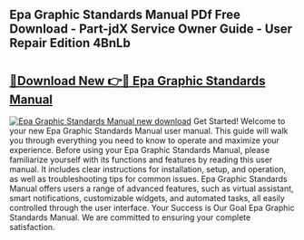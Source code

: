 ## Epa Graphic Standards Manual PDf Free Download - Part-jdX Service Owner Guide - User Repair Edition 4BnLb

# <h2><a href="http://cf18846.oget.top/?id=Epa+Graphic+Standards+Manual">🔗Download New 👉🔴 Epa Graphic Standards Manual</a></h2>

[![Epa Graphic Standards Manual new download](https://i.imgur.com/5g1atiW.png)](http://cf18846.oget.top/?id=Epa+Graphic+Standards+Manual)
Get Started! Welcome to your new Epa Graphic Standards Manual user manual. This guide will walk you through everything you need to know to operate and maximize your experience. Before using your Epa Graphic Standards Manual, please familiarize yourself with its functions and features by reading this user manual. It includes clear instructions for installation, setup, and operation, as well as troubleshooting tips for common issues. Epa Graphic Standards Manual offers users a range of advanced features, such as virtual assistant, smart notifications, customizable widgets, and automated tasks, all easily controlled through the user interface. Your Success is Our Goal Epa Graphic Standards Manual. We are committed to ensuring your complete satisfaction.
